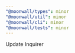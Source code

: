 ```yaml
---
"@moonwall/types": minor
"@moonwall/util": minor
"@moonwall/cli": minor
"@moonwall/tests": minor
---
```


Update Inquirer
